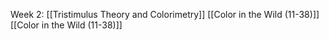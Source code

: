 
Week 2: [[Tristimulus Theory and Colorimetry]]
[[Color in the Wild (11-38)]]
[[Color in the Wild (11-38)]]
